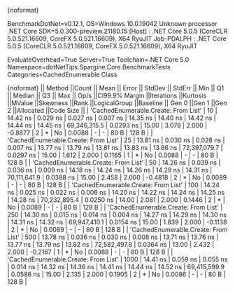 {noformat}

BenchmarkDotNet=v0.12.1, OS=Windows 10.0.19042
Unknown processor
.NET Core SDK=5.0.300-preview.21180.15
  [Host]     : .NET Core 5.0.5 (CoreCLR 5.0.521.16609, CoreFX 5.0.521.16609), X64 RyuJIT
  Job-PDALPH : .NET Core 5.0.5 (CoreCLR 5.0.521.16609, CoreFX 5.0.521.16609), X64 RyuJIT

EvaluateOverhead=True  Server=True  Toolchain=.NET Core 5.0  
Namespace=dotNetTips.Spargine.Core.BenchmarkTests  Categories=CachedEnumerable Class  

{noformat}
||                              Method ||Count ||    Mean ||   Error ||  StdDev ||  StdErr ||     Min ||      Q1 ||  Median ||      Q3 ||     Max ||        Op/s ||CI99.9% Margin ||Iterations ||Kurtosis ||MValue ||Skewness ||Rank ||LogicalGroup ||Baseline || Gen 0 ||Gen 1 ||Gen 2 ||Allocated ||Code Size ||
| 'CachedEnumerable.Create: From List' |    10 | 14.42 ns | 0.029 ns | 0.027 ns | 0.007 ns | 14.35 ns | 14.40 ns | 14.42 ns | 14.44 ns | 14.45 ns | 69,346,315.5 |      0.0293 ns |      15.00 |    3.078 |  2.000 |  -0.8877 |    2 |            * |       No | 0.0088 |     - |     - |      80 B |     128 B |
| 'CachedEnumerable.Create: From List' |    25 | 13.81 ns | 0.030 ns | 0.028 ns | 0.007 ns | 13.77 ns | 13.79 ns | 13.81 ns | 13.83 ns | 13.86 ns | 72,397,079.7 |      0.0297 ns |      15.00 |    1.612 |  2.000 |   0.1165 |    1 |            * |       No | 0.0088 |     - |     - |      80 B |     128 B |
| 'CachedEnumerable.Create: From List' |    50 | 14.26 ns | 0.039 ns | 0.036 ns | 0.009 ns | 14.18 ns | 14.24 ns | 14.26 ns | 14.29 ns | 14.31 ns | 70,111,641.9 |      0.0388 ns |      15.00 |    2.458 |  2.000 |  -0.4818 |    2 |            * |       No | 0.0089 |     - |     - |      80 B |     128 B |
| 'CachedEnumerable.Create: From List' |   100 | 14.24 ns | 0.025 ns | 0.022 ns | 0.006 ns | 14.20 ns | 14.22 ns | 14.24 ns | 14.25 ns | 14.28 ns | 70,232,895.4 |      0.0250 ns |      14.00 |    2.081 |  2.000 |   0.1446 |    2 |            * |       No | 0.0089 |     - |     - |      80 B |     128 B |
| 'CachedEnumerable.Create: From List' |   250 | 14.30 ns | 0.015 ns | 0.014 ns | 0.004 ns | 14.27 ns | 14.29 ns | 14.30 ns | 14.31 ns | 14.32 ns | 69,947,410.1 |      0.0154 ns |      15.00 |    1.839 |  2.000 |  -0.1138 |    2 |            * |       No | 0.0089 |     - |     - |      80 B |     128 B |
| 'CachedEnumerable.Create: From List' |   500 | 13.78 ns | 0.036 ns | 0.030 ns | 0.008 ns | 13.71 ns | 13.76 ns | 13.77 ns | 13.79 ns | 13.82 ns | 72,582,497.8 |      0.0364 ns |      13.00 |    2.432 |  2.000 |  -0.2167 |    1 |            * |       No | 0.0088 |     - |     - |      80 B |     128 B |
| 'CachedEnumerable.Create: From List' |  1000 | 14.41 ns | 0.059 ns | 0.055 ns | 0.014 ns | 14.32 ns | 14.36 ns | 14.41 ns | 14.44 ns | 14.52 ns | 69,415,599.9 |      0.0586 ns |      15.00 |    2.135 |  2.000 |   0.1905 |    2 |            * |       No | 0.0086 |     - |     - |      80 B |     128 B |

